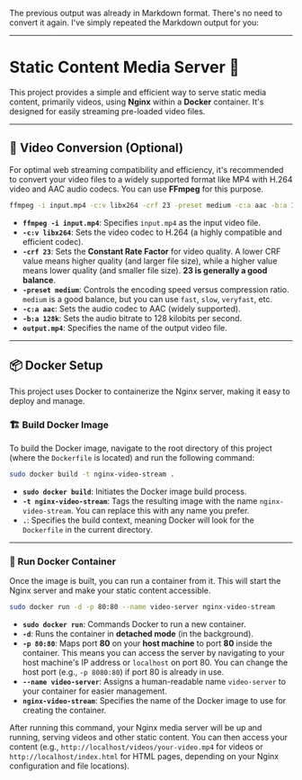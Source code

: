 The previous output was already in Markdown format. There's no need to convert it again. I've simply repeated the Markdown output for you:

-----

# Static Content Media Server 🚀

This project provides a simple and efficient way to serve static media content, primarily videos, using **Nginx** within a **Docker** container. It's designed for easily streaming pre-loaded video files.

-----

## 🎥 Video Conversion (Optional)

For optimal web streaming compatibility and efficiency, it's recommended to convert your video files to a widely supported format like MP4 with H.264 video and AAC audio codecs. You can use **FFmpeg** for this purpose.

```bash
ffmpeg -i input.mp4 -c:v libx264 -crf 23 -preset medium -c:a aac -b:a 128k output.mp4
```

  * **`ffmpeg -i input.mp4`**: Specifies `input.mp4` as the input video file.
  * **`-c:v libx264`**: Sets the video codec to H.264 (a highly compatible and efficient codec).
  * **`-crf 23`**: Sets the **Constant Rate Factor** for video quality. A lower CRF value means higher quality (and larger file size), while a higher value means lower quality (and smaller file size). **23 is generally a good balance**.
  * **`-preset medium`**: Controls the encoding speed versus compression ratio. `medium` is a good balance, but you can use `fast`, `slow`, `veryfast`, etc.
  * **`-c:a aac`**: Sets the audio codec to AAC (widely supported).
  * **`-b:a 128k`**: Sets the audio bitrate to 128 kilobits per second.
  * **`output.mp4`**: Specifies the name of the output video file.

-----

## 📦 Docker Setup

This project uses Docker to containerize the Nginx server, making it easy to deploy and manage.

### 🏗️ Build Docker Image

To build the Docker image, navigate to the root directory of this project (where the `Dockerfile` is located) and run the following command:

```bash
sudo docker build -t nginx-video-stream .
```

  * **`sudo docker build`**: Initiates the Docker image build process.
  * **`-t nginx-video-stream`**: Tags the resulting image with the name `nginx-video-stream`. You can replace this with any name you prefer.
  * **`.`**: Specifies the build context, meaning Docker will look for the `Dockerfile` in the current directory.

-----

### 🚀 Run Docker Container

Once the image is built, you can run a container from it. This will start the Nginx server and make your static content accessible.

```bash
sudo docker run -d -p 80:80 --name video-server nginx-video-stream
```

  * **`sudo docker run`**: Commands Docker to run a new container.
  * **`-d`**: Runs the container in **detached mode** (in the background).
  * **`-p 80:80`**: Maps port **80** on your **host machine** to port **80** inside the container. This means you can access the server by navigating to your host machine's IP address or `localhost` on port 80. You can change the host port (e.g., `-p 8080:80`) if port 80 is already in use.
  * **`--name video-server`**: Assigns a human-readable name `video-server` to your container for easier management.
  * **`nginx-video-stream`**: Specifies the name of the Docker image to use for creating the container.

After running this command, your Nginx media server will be up and running, serving videos and other static content. You can then access your content (e.g., `http://localhost/videos/your-video.mp4` for videos or `http://localhost/index.html` for HTML pages, depending on your Nginx configuration and file locations).